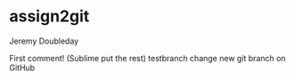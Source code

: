 # assign2git
Jeremy Doubleday

First comment! (Sublime put the rest)
testbranch change
new git branch on GitHub
